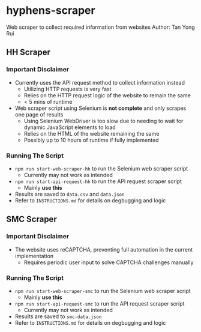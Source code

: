 # hyphens-scraper

Web scraper to collect required information from websites
Author: Tan Yong Rui

## HH Scraper

### Important Disclaimer

-   Currently uses the API request method to collect information instead
    -   Utilizing HTTP requests is very fast
    -   Relies on the HTTP request logic of the website to remain the same
    -   < 5 mins of runtime
-   Web scraper script using Selenium is **not complete** and only scrapes one page of results
    -   Using Selenium WebDriver is too slow due to needing to wait for dynamic JavaScript
        elements to load
    -   Relies on the HTML of the website remaining the same
    -   Possibly up to 10 hours of runtime if fully implemented

### Running The Script

-   `npm run start-web-scraper-hh` to run the Selenium web scraper script
    -   Currently may not work as intended
-   `npm run start-api-request-hh` to run the API request scraper script
    -   Mainly **use this**
-   Results are saved to `data.csv` and `data.json`
-   Refer to `INSTRUCTIONS.md` for details on degbugging and logic

## SMC Scraper

### Important Disclaimer

-   The website uses reCAPTCHA, preventing full automation in the current implementation
    -   Requires periodic user input to solve CAPTCHA challenges manually

### Running The Script

-   `npm run start-web-scraper-smc` to run the Selenium web scraper script
    -   Mainly **use this**
-   `npm run start-api-request-smc` to run the API request scraper script
    -   Currently may not work as intended
-   Results are saved to `smc-data.json`
-   Refer to `INSTRUCTIONS.md` for details on degbugging and logic
